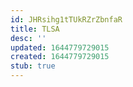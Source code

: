 ```yaml
---
id: JHRsihg1tTUkRZrZbnfaR
title: TLSA
desc: ''
updated: 1644779729015
created: 1644779729015
stub: true
---
```


